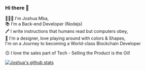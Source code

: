 ### Hi there 👋

🤵🏽‍♂️  I'm Joshua Mba,   
📚   I'm a Back-end Developer (Nodejs)  
🖊   I write instructions that humans read but computers obey,  
🎨   I'm a designer, love playing around with colors & Shapes,  
    I'm on a Journey to becoming a World-class Blockchain Developer

🙃   I love the sales part of Tech - Selling the Product is the Oil!

[![Joshua's github stats](https://github-readme-stats.vercel.app/api?username=mbajoshuac&count_private=true&show_icons=true&theme=gotham)](https://github.com/murewaashiru/github-readme-stats)
